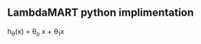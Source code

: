 ## LambdaMART python implimentation 

h<sub>&theta;</sub>(x) = &theta;<sub>o</sub> x + &theta;<sub>1</sub>x
